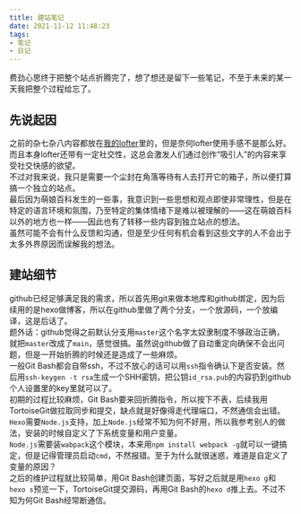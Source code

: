 ```yaml
---
title: 建站笔记
date: 2021-11-12 11:48:23
tags: 
- 笔记
- 日记
---
```

费劲心思终于把整个站点折腾完了，想了想还是留下一些笔记，不至于未来的某一天我把整个过程给忘了。
 <!-- more -->
## 先说起因
之前的杂七杂八内容都放在[我的lofter]( https://kumokasumi.lofter.com/)里的，但是奈何lofter使用手感不是那么好。而且本身lofter还带有一定社交性，这总会激发人们通过创作“吸引人”的内容来享受社交快感的欲望。     
不过对我来说，我只是需要一个尘封在角落等待有人去打开它的箱子，所以便打算搞一个独立的站点。      
最后因为萌娘百科发生的一些事，我意识到一些思想和观点即使非常理性，但是在特定的语言环境和氛围，乃至特定的集体情绪下是难以被理解的——这在萌娘百科以外的地方也一样——因此也有了转移一些内容到独立站点的想法。  
虽然可能不会有什么反馈和沟通，但是至少任何有机会看到这些文字的人不会出于太多外界原因而误解我的想法。

## 建站细节
github已经足够满足我的需求，所以首先用git来做本地库和github绑定，因为后续用的是hexo做博客，所以在github里做了两个分支，一个放源码，一个放编译，这是后话了。   
题外话：github觉得之前默认分支用`master`这个名字太奴隶制度不够政治正确，就把`master`改成了`main`，感觉很搞。虽然说github做了自动重定向确保不会出问题，但是一开始折腾的时候还是造成了一些麻烦。  
一般Git Bash都会自带ssh，不过不放心的话可以用`ssh`指令确认下是否安装。然后用`ssh-keygen -t rsa`生成一个SHH密钥，把公钥`id_rsa.pub`的内容扔到github个人设置里的key里就可以了。  
初期的过程比较麻烦，Git Bash要来回折腾指令，所以按下不表，后续我用TortoiseGit做拉取同步和提交，缺点就是好像得走代理端口，不然通信会出错。   
`Hexo`需要`Node.js`支持，加上`Node.js`经常不知为何不好用，所以我参考别人的做法，安装的时候自定义了下系统变量和用户变量。    
`Node.js`需要装`wabpack`这个模块，本来用`npm install webpack -g`就可以一键搞定，但是记得管理员启动`cmd`，不然报错。至于为什么就很迷惑，难道是自定义了变量的原因？   
之后的维护过程就比较简单，用Git Bash创建页面，写好之后就是用`hexo g`和`hexo s`预览一下，TortoiseGit提交源码，再用Git Bash的`hexo d`推上去。不过不知为何Git Bash经常断通信。